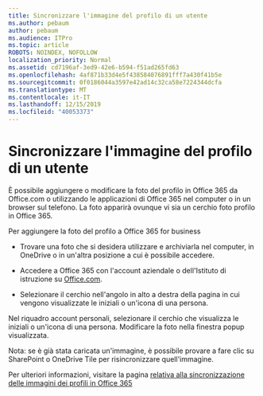 ```yaml
---
title: Sincronizzare l'immagine del profilo di un utente
ms.author: pebaum
author: pebaum
ms.audience: ITPro
ms.topic: article
ROBOTS: NOINDEX, NOFOLLOW
localization_priority: Normal
ms.assetid: cd7196af-3ed9-42e6-b594-f51ad265fd63
ms.openlocfilehash: 4af871b33d4e5f438584076891fff7a430f41b5e
ms.sourcegitcommit: 0f0186044a3597e42ad14c32ca58e7224344dcfa
ms.translationtype: MT
ms.contentlocale: it-IT
ms.lasthandoff: 12/15/2019
ms.locfileid: "40053373"
---
```

# <a name="sync-a-users-profile-picture"></a>Sincronizzare l'immagine del profilo di un utente

È possibile aggiungere o modificare la foto del profilo in Office 365 da Office.com o utilizzando le applicazioni di Office 365 nel computer o in un browser sul telefono. La foto apparirà ovunque vi sia un cerchio foto profilo in Office 365.

Per aggiungere la foto del profilo a Office 365 for business

- Trovare una foto che si desidera utilizzare e archiviarla nel computer, in OneDrive o in un'altra posizione a cui è possibile accedere.

- Accedere a Office 365 con l'account aziendale o dell'Istituto di istruzione su [Office.com](http://www.office.com).

- Selezionare il cerchio nell'angolo in alto a destra della pagina in cui vengono visualizzate le iniziali o un'icona di una persona.

Nel riquadro account personali, selezionare il cerchio che visualizza le iniziali o un'icona di una persona. Modificare la foto nella finestra popup visualizzata.

Nota: se è già stata caricata un'immagine, è possibile provare a fare clic su SharePoint o OneDrive Tile per risincronizzare quell'immagine.

Per ulteriori informazioni, visitare la pagina [relativa alla sincronizzazione delle immagini dei profili in Office 365](https://support.office.com/article/information-about-profile-picture-synchronization-in-office-365-20594d76-d054-4af4-a660-401133e3d48a)

